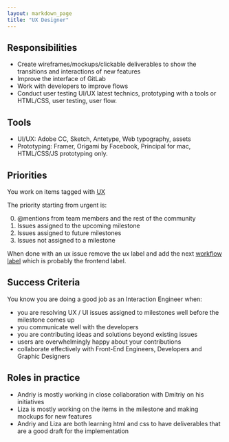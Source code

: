 ```yaml
---
layout: markdown_page
title: "UX Designer"
---
```


## Responsibilities

* Create wireframes/mockups/clickable deliverables to show the transitions and interactions of new features
* Improve the interface of GitLab
* Work with developers to improve flows
* Conduct user testing
UI/UX latest technics, prototyping with a tools or HTML/CSS, user testing, user flow.

## Tools

* UI/UX: Adobe CC, Sketch, Antetype, Web typography, assets
* Prototyping: Framer, Origami by Facebook, Principal for mac, HTML/CSS/JS prototyping only.

## Priorities

You work on items tagged with [UX](https://gitlab.com/gitlab-org/gitlab-ce/issues?label_name=ux)

The priority starting from urgent is:

0. @mentions from team members and the rest of the community
1. Issues assigned to the upcoming milestone
2. Issues assigned to future milestones
3. Issues not assigned to a milestone

When done with an ux issue remove the ux label and add the next [workflow label](https://gitlab.com/gitlab-org/gitlab-ce/blob/master/PROCESS.md#workflow-labels) which is probably the frontend label.

## Success Criteria

You know you are doing a good job as an Interaction Engineer when:

* you are resolving UX / UI issues assigned to milestones well before the milestone comes up
* you communicate well with the developers
* you are contributing ideas and solutions beyond existing issues
* users are overwhelmingly happy about your contributions
* collaborate effectively with Front-End Engineers, Developers and Graphic Designers

## Roles in practice

* Andriy is mostly working in close collaboration with Dmitriy on his initiatives
* Liza is mostly working on the items in the milestone and making mockups for new features
* Andriy and Liza are both learning html and css to have deliverables that are a good draft for the implementation